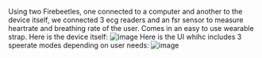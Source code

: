 Using two Firebeetles, one connected to a computer and another to the device itself, we connected 3 ecg readers and an fsr sensor to measure heartrate and breathing rate of the user. Comes in an easy to use wearable strap. 
Here is the device itself:
![image](https://github.com/user-attachments/assets/5054e433-20e8-4daa-a82f-a363410b12e6)
Here is the UI whihc includes 3 speerate modes depending on user needs:
![image](https://github.com/user-attachments/assets/acda83b1-8fe0-43df-87ed-fd3b19ec526b)

